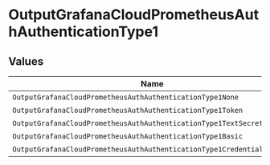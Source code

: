# OutputGrafanaCloudPrometheusAuthAuthenticationType1


## Values

| Name                                                                   | Value                                                                  |
| ---------------------------------------------------------------------- | ---------------------------------------------------------------------- |
| `OutputGrafanaCloudPrometheusAuthAuthenticationType1None`              | none                                                                   |
| `OutputGrafanaCloudPrometheusAuthAuthenticationType1Token`             | token                                                                  |
| `OutputGrafanaCloudPrometheusAuthAuthenticationType1TextSecret`        | textSecret                                                             |
| `OutputGrafanaCloudPrometheusAuthAuthenticationType1Basic`             | basic                                                                  |
| `OutputGrafanaCloudPrometheusAuthAuthenticationType1CredentialsSecret` | credentialsSecret                                                      |